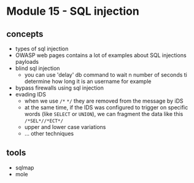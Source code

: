 # Module 15 - SQL injection

## concepts
- types of sql injection
- OWASP web pages contains a lot of examples about SQL injections payloads
- blind sql injection
    - you can use 'delay' db command to wait n number of seconds ti determine how long it is an username for example
- bypass firewalls using sql injection
- evading IDS 
    - when we use `/*` `*/` they are removed from the message by iDS
    - at the same time, if the IDS was configured to trigger on specific words (like `SELECT` or `UNION`), we can fragment the data like this `/*SEL*//*ECT*/`
    - upper and lower case variations
    - ... other techniques

## tools
- sqlmap
- mole